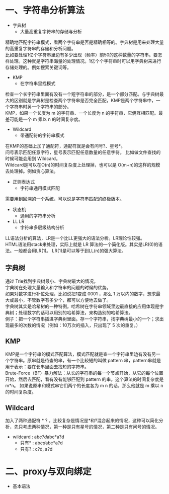 <!--
 * @Author: your name
 * @Date: 2020-08-23 22:33:08
 * @LastEditTime: 2020-09-20 23:54:21
 * @LastEditors: your name
 * @Description: In User Settings Edit
 * @FilePath: \Frontend-04-Template\Week_03\README.md
-->
# 一、字符串分析算法
* 字典树
    * 大量高重复字符串的存储与分析

精确地匹配字符串模式，看两个字符串是否是精确相等的。字典树是用来处理大量的高重复字符串的存储和分析问题。  
比如要处理1亿个字符串里边有多少出现（频率）前50的这种数量的字符串。要怎样处理。这种就是字符串海量的处理情况。1亿个个字符串时可以用字典树来进行存储处理的。例如搜索关键词等。
* KMP
    * 在字符串里找模式
    
检查一个长字符串里面有没有一个短字符串的部分，是一个部分匹配。与字典树最大的区别就是字典树是检查两个字符串是否完全匹配，KMP是两个字符串中，一个字符串时另一个字符串的部分。  
KMP，如果一个长度为 m 的字符串、一个长度为 n 的字符串，它俩互相匹配。最差可能是一个 m 乘以 n 的时间复杂度。
* Wildcard
    * 带通配符的字符串模式
      
在KMP的基础上加了通配符，通配符就是会有问号?、星号*。   
问号表示匹配任意字符，星号表示匹配任意数量的任意字符。 比如做文件查找的时候可能会用到 Wildcard。   
Wildcard是可以在O(n)的时间复杂度上处理掉，也可以是 O(m+n)的这样的规模去处理掉。例如贪心算法。
* 正则表达式
    * 字符串通用模式匹配  

需要用到回溯的一个系统，可以说是字符串匹配的终极版本。
* 状态机
    * 通用的字符串分析
* LL LR
    * 字符串多层级结构分析   

LL语法分析的算法，LR是一个比LL更强大的语法分析。LR理论性较强。  
HTML语法用stack来处理，实际上就是 LR 算法的一个简化版。其实是LR(0)的语法。一般都会用LR(1)。 LR(1)是可以等于到LL(n)的强大算法。
  
    
## 字典树
通过 Trie找到字典树最小、字典树最大的情况。  
字典树在处理大量输入和字符串的问题的时候的优势。  
如果对数字进行补位处理，比如说把1变成 0001 ，那么 1 万以内的数字，想求最大或最小，不管数字有多少个，都可以方便地去做了。  
字典树其实是哈希树的一种特例。哈希树在字符串领域里边最直接的应用体现是字典树；处理数字的话可以用别的哈希算法，来构造别的哈希算法。  
例子：把一个字符串插进字典树里面。存一个字符串，找字典树最小的一个；求出现最多的次数的情况（例如：10万次的插入，只出现了 5 次的重复。）

## KMP
KMP是一个字符串的模式匹配算法，模式匹配就是查一个字符串里边有没有另一个字符串。原串就是待查的串，有一个比较短的叫做 pattern 串，pattern串就是用于表示：要在长串里面去找短的字符串。  
Brute-Force（BF）暴力解法：从长的字符串的每一个节点开始，从它的每个位置开始，然后去匹配，看有没有能够匹配到 pattern 的串。这个算法的时间复杂度是 m*n。 如果说原串和模式串它们两个的长度各为 m n 的话，那么他就是 m 乘以 n 的时间复杂度。  

## Wildcard
加入了两种通配符 *  ? 。比较复杂是情况是*和?混合起来的情况，这种可以简化分析，先只考虑两种情况，第一种是只有星号的情况，第二种是只有问号的情况。
* wildcard : ab*c?d*abc*a?d
    * 只有* : ab*cd*abc*a?d
    * 只有? : c?d, a?d


# 二、proxy与双向绑定
* 基本语法
